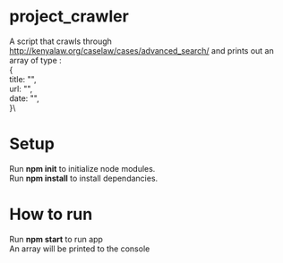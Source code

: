 # project_crawler

A script that crawls through http://kenyalaw.org/caselaw/cases/advanced_search/ and prints out an array of type :\
{\
  title: "",\
  url: "",\
  date: "",\
}\

# Setup
Run **npm init** to initialize node modules.\
Run **npm install** to install dependancies.

# How to run
Run **npm start** to run app\
An array will be printed to the console
